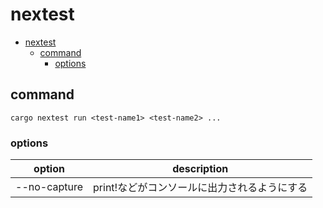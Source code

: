 # nextest

- [nextest](#nextest)
  - [command](#command)
    - [options](#options)

## command

```shell
cargo nextest run <test-name1> <test-name2> ...
```

### options

| option       | description                                  |
| ------------ | -------------------------------------------- |
| --no-capture | print!などがコンソールに出力されるようにする |

